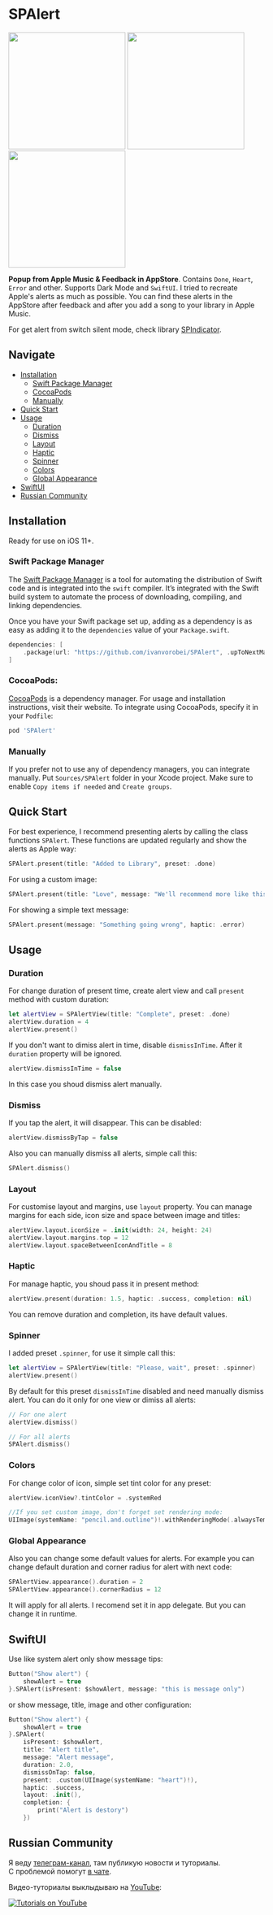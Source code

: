 # SPAlert

<p float="left">
<img src="https://cdn.ivanvorobei.io/github/spalert/done.gif" width="230">
<img src="https://cdn.ivanvorobei.io/github/spalert/heart.gif" width="230">
<img src="https://cdn.ivanvorobei.io/github/spalert/message.gif" width="230">
</p>

**Popup from Apple Music & Feedback in AppStore**. Contains `Done`, `Heart`, `Error` and other. Supports Dark Mode and `SwiftUI`.
I tried to recreate Apple's alerts as much as possible. You can find these alerts in the AppStore after feedback and after you add a song to your library in Apple Music.

For get alert from switch silent mode, check library [SPIndicator](https://github.com/ivanvorobei/SPIndicator).

## Navigate

- [Installation](#installation)
    - [Swift Package Manager](#swift-package-manager)
    - [CocoaPods](#cocoapods)
    - [Manually](#manually)
- [Quick Start](#quick-start)
- [Usage](#usage)
    - [Duration](#duration)
    - [Dismiss](#dismiss)
    - [Layout](#layout)
    - [Haptic](#haptic)
    - [Spinner](#spinner)
    - [Colors](#colors)
    - [Global Appearance](#global-appearance)
- [SwiftUI](#swiftui)
- [Russian Community](#russian-community)

## Installation

Ready for use on iOS 11+.

### Swift Package Manager

The [Swift Package Manager](https://swift.org/package-manager/) is a tool for automating the distribution of Swift code and is integrated into the `swift` compiler. It’s integrated with the Swift build system to automate the process of downloading, compiling, and linking dependencies.

Once you have your Swift package set up, adding as a dependency is as easy as adding it to the `dependencies` value of your `Package.swift`.

```swift
dependencies: [
    .package(url: "https://github.com/ivanvorobei/SPAlert", .upToNextMajor(from: "4.2.0"))
]
```

### CocoaPods:

[CocoaPods](https://cocoapods.org) is a dependency manager. For usage and installation instructions, visit their website. To integrate using CocoaPods, specify it in your `Podfile`:

```ruby
pod 'SPAlert'
```

### Manually

If you prefer not to use any of dependency managers, you can integrate manually. Put `Sources/SPAlert` folder in your Xcode project. Make sure to enable `Copy items if needed` and `Create groups`.

## Quick Start

For best experience, I recommend presenting alerts by calling the class functions `SPAlert`. These functions are updated regularly and show the alerts as Apple way: 

```swift
SPAlert.present(title: "Added to Library", preset: .done)
```

For using a custom image:

```swift 
SPAlert.present(title: "Love", message: "We'll recommend more like this in For You", preset: .custom(UIImage.init(named: "heart")!))
```

For showing a simple text message:

```swift 
SPAlert.present(message: "Something going wrong", haptic: .error)
```

## Usage

### Duration

For change duration of present time, create alert view and call `present` method with custom duration:

```swift
let alertView = SPAlertView(title: "Complete", preset: .done)
alertView.duration = 4
alertView.present()
```

If you don't want to dimiss alert in time, disable `dismissInTime`. After it `duration` property will be ignored.

```swift
alertView.dismissInTime = false
```

In this case you shoud dismiss alert manually.

### Dismiss

If you tap the alert, it will disappear. This can be disabled:

```swift
alertView.dismissByTap = false
```

Also you can manually dismiss all alerts, simple call this:

```swift
SPAlert.dismiss()
```

### Layout

For customise layout and margins, use `layout` property. You can manage margins for each side, icon size and space between image and titles:

```swift
alertView.layout.iconSize = .init(width: 24, height: 24)
alertView.layout.margins.top = 12
alertView.layout.spaceBetweenIconAndTitle = 8
```

### Haptic

For manage haptic, you shoud pass it in present method:

```swift
alertView.present(duration: 1.5, haptic: .success, completion: nil)
```

You can remove duration and completion, its have default values.

### Spinner

I added preset `.spinner`, for use it simple call this:

```swift
let alertView = SPAlertView(title: "Please, wait", preset: .spinner)
alertView.present()
```

By default for this preset `dismissInTime` disabled and need manually dismiss alert. You can do it only for one view or dimiss all alerts:

```swift
// For one alert
alertView.dismiss()

// For all alerts
SPAlert.dismiss()
```

### Colors

For change color of icon, simple set tint color for any preset:

```swift
alertView.iconView?.tintColor = .systemRed

//If you set custom image, don't forget set rendering mode:
UIImage(systemName: "pencil.and.outline")!.withRenderingMode(.alwaysTemplate)
```

### Global Appearance

Also you can change some default values for alerts. For example you can change default duration and corner radius for alert with next code:

```swift
SPAlertView.appearance().duration = 2
SPAlertView.appearance().cornerRadius = 12
```

It will apply for all alerts. I recomend set it in app delegate. But you can change it in runtime.

## SwiftUI

Use like system alert only show message tips:

```swift
Button("Show alert") {
    showAlert = true
}.SPAlert(isPresent: $showAlert, message: "this is message only")
```

or show message, title, image and other configuration:

```swift
Button("Show alert") {
    showAlert = true
}.SPAlert(
    isPresent: $showAlert, 
    title: "Alert title", 
    message: "Alert message",
    duration: 2.0, 
    dismissOnTap: false, 
    present: .custom(UIImage(systemName: "heart")!), 
    haptic: .success, 
    layout: .init(), 
    completion: {
        print("Alert is destory")
    })
```

## Russian Community

Я веду [телеграм-канал](https://sparrowcode.io/telegram), там публикую новости и туториалы.<br>
С проблемой помогут [в чате](https://sparrowcode.io/telegram/chat).

Видео-туториалы выклыдываю на [YouTube](https://ivanvorobei.io/youtube):

[![Tutorials on YouTube](https://cdn.ivanvorobei.io/github/readme/youtube-preview.jpg)](https://ivanvorobei.io/youtube)
